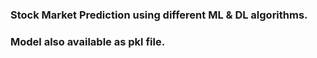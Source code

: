### Stock Market Prediction using different ML & DL algorithms.
### Model also available as pkl file.
